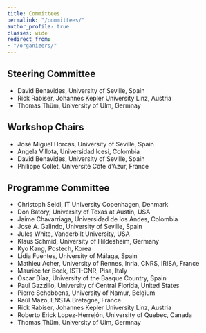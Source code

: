 ```yaml
---
title: Committees
permalink: "/committees/"
author_profile: true
classes: wide
redirect_from:
- "/organizers/"
---
```


## Steering Committee
* David Benavides, University of Seville, Spain
* Rick Rabiser, Johannes Kepler University Linz, Austria
* Thomas Thüm, University of Ulm, Germnay

## Workshop Chairs
* José Miguel Horcas, University of Seville, Spain
* Ángela Villota, Universidad Icesi, Colombia
* David Benavides, University of Seville, Spain
* Philippe Collet, Université Côte d'Azur, France

## Programme Committee
* Christoph Seidl, IT University Copenhagen, Denmark
* Don Batory, University of Texas at Austin, USA
* Jaime Chavarriaga, Universidad de los Andes, Colombia
* José A. Galindo, University of Seville, Spain
* Jules White, Vanderbilt University, USA
* Klaus Schmid, University of Hildesheim, Germany
* Kyo Kang, Postech, Korea
* Lidia Fuentes, University of Málaga, Spain
* Mathieu Acher, University of Rennes, Inria, CNRS, IRISA, France
* Maurice ter Beek, ISTI-CNR, Pisa, Italy
* Oscar Díaz, University of the Basque Country, Spain
* Paul Gazzillo, University of Central Florida, United States
* Pierre Schobbens, University of Namur, Belgium
* Raúl Mazo, ENSTA Bretagne, France
* Rick Rabiser, Johannes Kepler University Linz, Austria
* Roberto Erick Lopez-Herrejón, University of Quebec, Canada
* Thomas Thüm, University of Ulm, Germnay
